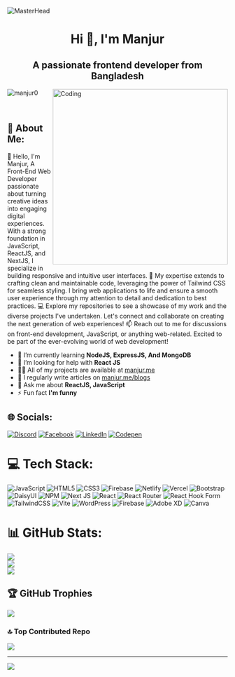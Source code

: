 ![MasterHead](https://i.ibb.co/3TSZ2Rh/manjur-hossain.png) <br/>

<h1 align="center">Hi 👋, I'm Manjur</h1>
<h2 align="center">A passionate frontend developer from Bangladesh</h2>
<img align="right" alt="Coding" width="400px" src="https://user-images.githubusercontent.com/74038190/229223263-cf2e4b07-2615-4f87-9c38-e37600f8381a.gif"/>
<p align="left"> <img src="https://komarev.com/ghpvc/?username=manjur0&label=Profile%20views&color=0e75b6&style=flat" alt="manjur0" /> </p> 
<br/>


## 📄 About Me:
  👋 Hello, I'm Manjur, A Front-End Web Developer passionate about turning creative ideas into engaging digital experiences. With a strong foundation in JavaScript, ReactJS, and NextJS, I specialize in building responsive and intuitive user interfaces.
    🚀 My expertise extends to crafting clean and maintainable code, leveraging the power of Tailwind CSS for seamless styling. I bring web applications to life and ensure a smooth user experience through my attention to detail and dedication to best practices.
    💻 Explore my repositories to see a showcase of my work and the diverse projects I've undertaken. Let's connect and collaborate on creating the next generation of web experiences!
    📫 Reach out to me for discussions on front-end development, JavaScript, or anything web-related. Excited to be part of the ever-evolving world of web development! 



- 🌱 I’m currently learning **NodeJS, ExpressJS, And MongoDB**
- 🤝 I’m looking for help with **React JS**
- 👨‍💻 All of my projects are available at [manjur.me](manjur.me)
- 📝 I regularly write articles on [manjur.me/blogs](manjur.me/blogs)
- 💬 Ask me about **ReactJS, JavaScript**
- ⚡ Fun fact **I'm funny**

## 🌐 Socials:
[![Discord](https://img.shields.io/badge/Discord-%237289DA.svg?logo=discord&logoColor=white)](https://discord.gg/manjur.me) [![Facebook](https://img.shields.io/badge/Facebook-%231877F2.svg?logo=Facebook&logoColor=white)](https://facebook.com/manjur.me) [![LinkedIn](https://img.shields.io/badge/LinkedIn-%230077B5.svg?logo=linkedin&logoColor=white)](https://linkedin.com/in/manjur00) [![Codepen](https://img.shields.io/badge/Codepen-000000?style=for-the-badge&logo=codepen&logoColor=white)](https://codepen.io/sfmanjur) 

# 💻 Tech Stack:
![JavaScript](https://img.shields.io/badge/javascript-%23323330.svg?style=for-the-badge&logo=javascript&logoColor=%23F7DF1E) ![HTML5](https://img.shields.io/badge/html5-%23E34F26.svg?style=for-the-badge&logo=html5&logoColor=white) ![CSS3](https://img.shields.io/badge/css3-%231572B6.svg?style=for-the-badge&logo=css3&logoColor=white) ![Firebase](https://img.shields.io/badge/firebase-%23039BE5.svg?style=for-the-badge&logo=firebase) ![Netlify](https://img.shields.io/badge/netlify-%23000000.svg?style=for-the-badge&logo=netlify&logoColor=#00C7B7) ![Vercel](https://img.shields.io/badge/vercel-%23000000.svg?style=for-the-badge&logo=vercel&logoColor=white) ![Bootstrap](https://img.shields.io/badge/bootstrap-%238511FA.svg?style=for-the-badge&logo=bootstrap&logoColor=white) ![DaisyUI](https://img.shields.io/badge/daisyui-5A0EF8?style=for-the-badge&logo=daisyui&logoColor=white) ![NPM](https://img.shields.io/badge/NPM-%23CB3837.svg?style=for-the-badge&logo=npm&logoColor=white) ![Next JS](https://img.shields.io/badge/Next-black?style=for-the-badge&logo=next.js&logoColor=white) ![React](https://img.shields.io/badge/react-%2320232a.svg?style=for-the-badge&logo=react&logoColor=%2361DAFB) ![React Router](https://img.shields.io/badge/React_Router-CA4245?style=for-the-badge&logo=react-router&logoColor=white) ![React Hook Form](https://img.shields.io/badge/React%20Hook%20Form-%23EC5990.svg?style=for-the-badge&logo=reacthookform&logoColor=white) ![TailwindCSS](https://img.shields.io/badge/tailwindcss-%2338B2AC.svg?style=for-the-badge&logo=tailwind-css&logoColor=white) ![Vite](https://img.shields.io/badge/vite-%23646CFF.svg?style=for-the-badge&logo=vite&logoColor=white) ![WordPress](https://img.shields.io/badge/WordPress-%23117AC9.svg?style=for-the-badge&logo=WordPress&logoColor=white) ![Firebase](https://img.shields.io/badge/Firebase-039BE5?style=for-the-badge&logo=Firebase&logoColor=white) ![Adobe XD](https://img.shields.io/badge/Adobe%20XD-470137?style=for-the-badge&logo=Adobe%20XD&logoColor=#FF61F6) ![Canva](https://img.shields.io/badge/Canva-%2300C4CC.svg?style=for-the-badge&logo=Canva&logoColor=white)
# 📊 GitHub Stats:
![](https://github-readme-stats.vercel.app/api?username=manjur0&theme=default&hide_border=false&include_all_commits=true&count_private=false)<br/>
![](https://github-readme-streak-stats.herokuapp.com/?user=manjur0&theme=default&hide_border=false)<br/>
![](https://github-readme-stats.vercel.app/api/top-langs/?username=manjur0&theme=default&hide_border=false&include_all_commits=true&count_private=false&layout=compact)
<br/>
## 🏆 GitHub Trophies
![](https://github-profile-trophy.vercel.app/?username=manjur0&theme=flat&no-frame=false&no-bg=false&margin-w=4) <br/>

### 🔝 Top Contributed Repo
![](https://github-contributor-stats.vercel.app/api?username=manjur0&limit=5&theme=flat&combine_all_yearly_contributions=true)

---
[![](https://visitcount.itsvg.in/api?id=manjur0&icon=5&color=0)](https://visitcount.itsvg.in)

